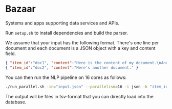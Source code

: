 Bazaar
======

Systems and apps supporting data services and APIs.

Run `setup.sh` to install dependencies and build the parser.

We assume that your input has the following format. There's one line per document and each document is a JSON object with a key and content field.
```json
{ "item_id":"doc1", "content":"Here is the content of my document.\nAnd here's another line." }
{ "item_id":"doc2", "content":"Here's another document." }
```

You can then run the NLP pipeline on 16 cores as follows:
```bash
./run_parallel.sh -in="input.json" --parallelism=16 -i json -k "item_id" -v "content"
```
The output will be files in tsv-format that you can directly load into the database.
